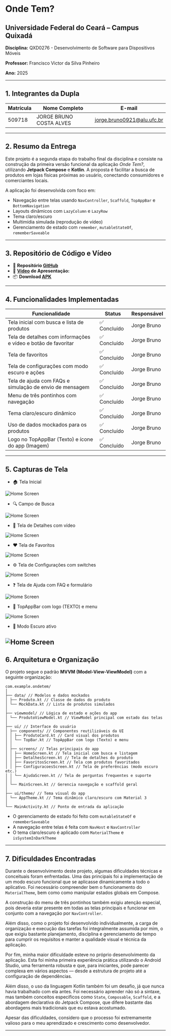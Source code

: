 # Onde Tem?

## Universidade Federal do Ceará – Campus Quixadá

**Disciplina:** QXD0276 - Desenvolvimento de Software para Dispositivos Móveis

**Professor:** Francisco Victor da Silva Pinheiro

**Ano:** 2025

---

## 1. Integrantes da Dupla

| Matrícula | Nome Completo | E-mail |
|-----------|----------------|--------|
| 509718 | JORGE BRUNO COSTA ALVES | jorge.bruno0921@alu.ufc.br |

---

## 2. Resumo da Entrega

Este projeto é a segunda etapa do trabalho final da disciplina e consiste na construção da primeira versão funcional da aplicação *Onde Tem?*, utilizando **Jetpack Compose** e **Kotlin**. A proposta é facilitar a busca de produtos em lojas físicas próximas ao usuário, conectando consumidores e comerciantes locais.

A aplicação foi desenvolvida com foco em:

- Navegação entre telas usando `NavController`, `Scaffold`, `TopAppBar` e `BottomNavigation`
- Layouts dinâmicos com `LazyColumn` e `LazyRow`
- Tema claro/escuro
- Multimídia simulada (reprodução de vídeo)
- Gerenciamento de estado com `remember`, `mutableStateOf`, `rememberSaveable`

---

## 3. Repositório de Código e Vídeo

- 🔗 **Repositório [GitHub](https://github.com/brunoalves0921/mobile_projeto_final)**
- 🎥 **[Vídeo](https://github.com/brunoalves0921/) de Apresentação:**
- 📦 **Download [APK](https://github.com/brunoalves0921/mobile_projeto_final/tree/main/releases/download/v1.0.0/ondetem.apk)**


---

## 4. Funcionalidades Implementadas

| Funcionalidade                                          | Status       | Responsável           |
|----------------------------------------------------------|--------------|------------------------|
| Tela inicial com busca e lista de produtos               | ✅ Concluído | Jorge Bruno |
| Tela de detalhes com informações e vídeo e botão de favoritar                | ✅ Concluído | Jorge Bruno |
| Tela de favoritos                                         | ✅ Concluído | Jorge Bruno |
| Tela de configurações com modo escuro e ações            | ✅ Concluído | Jorge Bruno |
| Tela de ajuda com FAQs e simulação de envio de mensagem  | ✅ Concluído | Jorge Bruno |
| Menu de três pontinhos com navegação                     | ✅ Concluído | Jorge Bruno |
| Tema claro/escuro dinâmico                               | ✅ Concluído | Jorge Bruno |
| Uso de dados mockados para os produtos                   | ✅ Concluído | Jorge Bruno |
| Logo no TopAppBar (Texto) e ícone do app (Imagem)                    | ✅ Concluído | Jorge Bruno |

---

## 5. Capturas de Tela

- 🏠 Tela Inicial

![Home Screen](prints/telainicial.png)
- 🔍 Campo de Busca

![Home Screen](prints/busca.png)
- 📄 Tela de Detalhes com vídeo

![Home Screen](prints/detalhes.png)
- ❤️ Tela de Favoritos

![Home Screen](prints/favoritos.png)
- ⚙️ Tela de Configurações com switches

![Home Screen](prints/config.png)
- ❓ Tela de Ajuda com FAQ e formulário

![Home Screen](prints/ajuda.png)
- 🧭 TopAppBar com logo (TEXTO) e menu

![Home Screen](prints/topbar.png)
- 🌙 Modo Escuro ativo

![Home Screen](prints/escuro.png)
---

## 6. Arquitetura e Organização

O projeto segue o padrão **MVVM (Model-View-ViewModel)** com a seguinte organização:

```
com.example.ondetem/
│
├── data/ // Modelos e dados mockados
│ ├── Produto.kt // Classe de dados do produto
│ └── MockData.kt // Lista de produtos simulados
│
├── viewmodel/ // Lógica de estado e ações do app
│ └── ProdutoViewModel.kt // ViewModel principal com estado das telas
│
├── ui/ // Interface do usuário
│ ├── components/ // Componentes reutilizáveis da UI
│ │ ├── ProdutoCard.kt // Card visual dos produtos
│ │ └── TopBar.kt // TopAppBar com logo (Texto) e menu
│ │
│ ├── screens/ // Telas principais do app
│ │ ├── HomeScreen.kt // Tela inicial com busca e listagem
│ │ ├── DetalhesScreen.kt // Tela de detalhes do produto
│ │ ├── FavoritosScreen.kt // Tela com produtos favoritados
│ │ ├── ConfiguracoesScreen.kt // Tela de preferências (modo escuro etc.)
│ │ └── AjudaScreen.kt // Tela de perguntas frequentes e suporte
│ │
│ └── MainScreen.kt // Gerencia navegação e scaffold geral
│
├── ui/theme/ // Tema visual do app
│ └── AppTheme.kt // Tema dinâmico claro/escuro com Material 3
│
└── MainActivity.kt // Ponto de entrada da aplicação
```

- O gerenciamento de estado foi feito com `mutableStateOf` e `rememberSaveable`
- A navegação entre telas é feita com `NavHost` e `NavController`
- O tema claro/escuro é aplicado com `MaterialTheme` e `isSystemInDarkTheme`

---

## 7. Dificuldades Encontradas

Durante o desenvolvimento deste projeto, algumas dificuldades técnicas e conceituais foram enfrentadas. Uma das principais foi a implementação de um modo escuro funcional que se aplicasse dinamicamente a todo o aplicativo. Foi necessário compreender bem o funcionamento do `MaterialTheme`, bem como como manipular estados globais em Compose.



A construção do menu de três pontinhos também exigiu atenção especial, pois deveria estar presente em todas as telas principais e funcionar em conjunto com a navegação por `NavController`.

Além disso, como o projeto foi desenvolvido individualmente, a carga de organização e execução das tarefas foi integralmente assumida por mim, o que exigiu bastante planejamento, disciplina e gerenciamento de tempo para cumprir os requisitos e manter a qualidade visual e técnica da aplicação.

Por fim, minha maior dificuldade esteve no próprio desenvolvimento da aplicação. Esta foi minha primeira experiência prática utilizando o Android Studio, uma ferramenta robusta e que, para iniciantes, pode parecer complexa em vários aspectos — desde a estrutura de projeto até a configuração de dependências.

Além disso, o uso da linguagem Kotlin também foi um desafio, já que nunca havia trabalhado com ela antes. Foi necessário aprender não só a sintaxe, mas também conceitos específicos como `State`, `Composable`, `Scaffold`, e a abordagem declarativa do Jetpack Compose, que difere bastante das abordagens mais tradicionais que eu estava acostumado.

Apesar das dificuldades, considero que o processo foi extremamente valioso para o meu aprendizado e crescimento como desenvolvedor.



---

